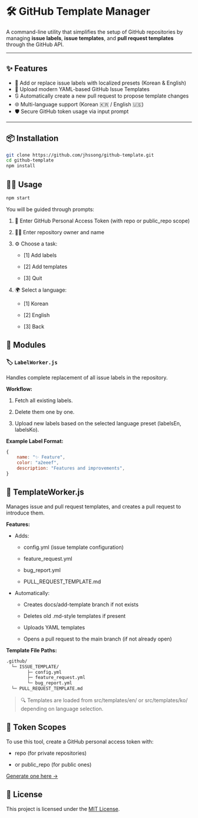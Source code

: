 # 🛠️ GitHub Template Manager

A command-line utility that simplifies the setup of GitHub repositories by managing **issue labels**, **issue templates**, and **pull request templates** through the GitHub API.

---

## ✨ Features

- 🔖 Add or replace issue labels with localized presets (Korean & English)
- 📄 Upload modern YAML-based GitHub Issue Templates
- 🔃 Automatically create a new pull request to propose template changes
- 🌐 Multi-language support (Korean 🇰🇷 / English 🇺🇸)
- 🛡️ Secure GitHub token usage via input prompt

---

## 📦 Installation

```bash
git clone https://github.com/jhssong/github-template.git
cd github-template
npm install
```

## 🧑‍💻 Usage

```bash
npm start
```

You will be guided through prompts:

1. 🔐 Enter GitHub Personal Access Token (with repo or public_repo scope)

2. 🧑‍💼 Enter repository owner and name

3. ⚙️ Choose a task:

   - [1] Add labels

   - [2] Add templates

   - [3] Quit

4. 🌍 Select a language:

   - [1] Korean

   - [2] English

   - [3] Back

## 🧱 Modules

### 🏷 `LabelWorker.js`

Handles complete replacement of all issue labels in the repository.

**Workflow:**

1. Fetch all existing labels.

2. Delete them one by one.

3. Upload new labels based on the selected language preset (labelsEn, labelsKo).

**Example Label Format:**

```js
{
    name: "✨ Feature",
    color: "a2eeef",
    description: "Features and improvements",
}
```

## 📂 TemplateWorker.js

Manages issue and pull request templates, and creates a pull request to introduce them.

**Features:**

- Adds:

  - config.yml (issue template configuration)

  - feature_request.yml

  - bug_report.yml

  - PULL_REQUEST_TEMPLATE.md

- Automatically:

  - Creates docs/add-template branch if not exists

  - Deletes old .md-style templates if present

  - Uploads YAML templates

  - Opens a pull request to the main branch (if not already open)

**Template File Paths:**

```bash
.github/
  └─ ISSUE_TEMPLATE/
        ├─ config.yml
        ├─ feature_request.yml
        └─ bug_report.yml
  └─ PULL_REQUEST_TEMPLATE.md
```

> 🔍 Templates are loaded from src/templates/en/ or src/templates/ko/ depending on language selection.

## 🔐 Token Scopes

To use this tool, create a GitHub personal access token with:

- repo (for private repositories)

- or public_repo (for public ones)

[Generate one here →](https://github.com/settings/tokens)

## 📄 License

This project is licensed under the [MIT License](/LICENSE.txt).
